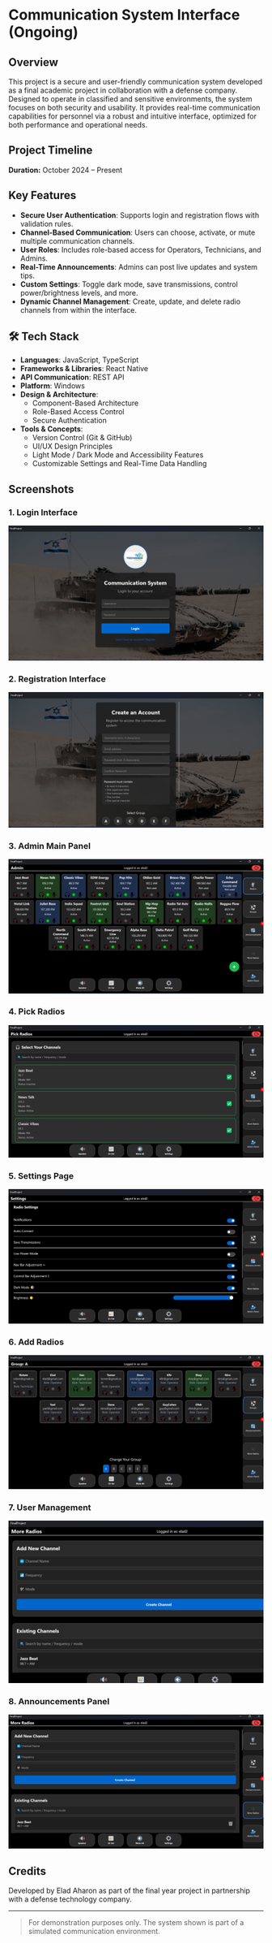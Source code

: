 # Communication System Interface (Ongoing)

## Overview
This project is a secure and user-friendly communication system developed as a final academic project in collaboration with a defense company. Designed to operate in classified and sensitive environments, the system focuses on both security and usability. It provides real-time communication capabilities for personnel via a robust and intuitive interface, optimized for both performance and operational needs.

## Project Timeline
**Duration:** October 2024 – Present

## Key Features
- **Secure User Authentication**: Supports login and registration flows with validation rules.
- **Channel-Based Communication**: Users can choose, activate, or mute multiple communication channels.
- **User Roles**: Includes role-based access for Operators, Technicians, and Admins.
- **Real-Time Announcements**: Admins can post live updates and system tips.
- **Custom Settings**: Toggle dark mode, save transmissions, control power/brightness levels, and more.
- **Dynamic Channel Management**: Create, update, and delete radio channels from within the interface.

## 🛠 Tech Stack

- **Languages**: JavaScript, TypeScript
- **Frameworks & Libraries**: React Native
- **API Communication**: REST API
- **Platform**: Windows
- **Design & Architecture**:
  - Component-Based Architecture
  - Role-Based Access Control
  - Secure Authentication
- **Tools & Concepts**:
  - Version Control (Git & GitHub)
  - UI/UX Design Principles
  - Light Mode / Dark Mode and Accessibility Features
  - Customizable Settings and Real-Time Data Handling

## Screenshots

### 1. Login Interface
![Login Interface](Screenshots/a1.png)

### 2. Registration Interface
![Registration](Screenshots/a2.png)

### 3. Admin Main Panel
![Admin Dashboard](Screenshots/a3.png)

### 4. Pick Radios
![Pick Radios](Screenshots/a4.png)

### 5. Settings Page
![Settings](Screenshots/a5.png)

### 6. Add Radios
![Add Radios](Screenshots/a6.png)

### 7. User Management
![User Management](Screenshots/a7.png)

### 8. Announcements Panel
![Announcements](Screenshots/a8.png)

## Credits
Developed by Elad Aharon as part of the final year project in partnership with a defense technology company.

---

> For demonstration purposes only. The system shown is part of a simulated communication environment.
